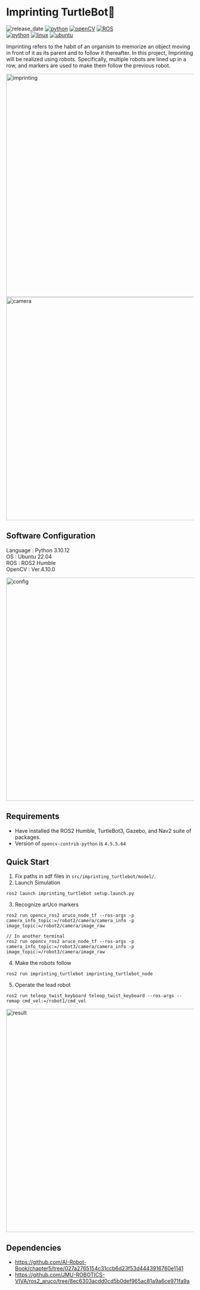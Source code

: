 # Imprinting TurtleBot🦆
![release_date](https://img.shields.io/badge/release_date-Jan_2025-yellow)
[![python](https://img.shields.io/badge/python-v3.10.12-blue)](https://www.python.org/downloads/release/python-31012/)
[![openCV](https://img.shields.io/badge/OpenCV-v4.10.0-blue)](https://opencv.org/blog/opencv-4-10-0/)
[![ROS](https://img.shields.io/badge/ROS-Humble-blue)](https://docs.ros.org/en/humble/index.html)  
[![python](https://img.shields.io/badge/-Python-F9DC3E.svg?logo=python&style=flat)](https://www.python.org/)
[![linux](https://img.shields.io/badge/-Linux-6C6694.svg?logo=linux&style=flat)](https://www.linux.org/)
[![ubuntu](https://img.shields.io/badge/-Ubuntu-6F52B5.svg?logo=ubuntu&style=flat)](https://releases.ubuntu.com/jammy/)   

Imprinting refers to the habit of an organism to memorize an object moving in front of it as its parent and to follow it thereafter. In this project, Imprinting will be realized using robots. Specifically, multiple robots are lined up in a row, and markers are used to make them follow the previous robot.

<img alt="imprinting" width="600px" src="https://github.com/user-attachments/assets/cc8ac982-0ce0-4930-bb56-1ad2029a8c45">

<img alt="camera" width="600px" src="https://github.com/user-attachments/assets/4db1b3b1-9e64-4e64-a92c-22730095b134">

## Software Configuration
Language : Python 3.10.12  
OS       : Ubuntu 22.04  
ROS      : ROS2 Humble   
OpenCV   : Ver.4.10.0   

<img alt="config" width="600px" src="https://github.com/user-attachments/assets/165d8f81-49ef-400f-90c5-d3b1f87c4f5c">

## Requirements
- Have installed the ROS2 Humble, TurtleBot3, Gazebo, and Nav2 suite of packages.
- Version of `opencv-contrib-python` is `4.5.5.64`

## Quick Start
1. Fix paths in sdf files in `src/imprinting_turtlebot/model/`.
2. Launch Simulation
```
ros2 launch imprinting_turtlebot setup.launch.py
```
3. Recognize arUco markers
```
ros2 run opencv_ros2 aruco_node_tf --ros-args -p camera_info_topic:=/robot2/camera/camera_info -p image_topic:=/robot2/camera/image_raw

// In another terminal
ros2 run opencv_ros2 aruco_node_tf --ros-args -p camera_info_topic:=/robot3/camera/camera_info -p image_topic:=/robot3/camera/image_raw 
```
4. Make the robots follow
```
ros2 run imprinting_turtlebot imprinting_turtlebot_node
```
5. Operate the lead robot
```
ros2 run teleop_twist_keyboard teleop_twist_keyboard --ros-args --remap cmd_vel:=/robot1/cmd_vel
```

<img alt="result" width="600px" src="https://github.com/user-attachments/assets/0193da04-3dd7-4329-ad00-9d70f64e2aa0">

## Dependencies
- https://github.com/AI-Robot-Book/chapter5/tree/027a2765154c31ccb6d23f53d4443916760e1141
- https://github.com/JMU-ROBOTICS-VIVA/ros2_aruco/tree/8ec6303acdd0cd5b0def965ac81a9a6ce971fa9a

